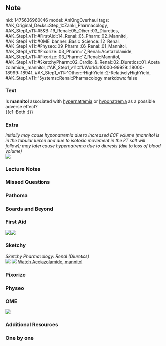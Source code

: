 ## Note
nid: 1475636960046
model: AnKingOverhaul
tags: #AK_Original_Decks::Step_1::Zanki_Pharmacology, #AK_Step1_v11::#B&B::19_Renal::05_Other::03_Diuretics, #AK_Step1_v11::#FirstAid::14_Renal::05_Pharm::02_Mannitol, #AK_Step1_v11::#OME_banner::Basic_Science::12_Renal, #AK_Step1_v11::#Physeo::09_Pharm::06_Renal::01_Mannitol, #AK_Step1_v11::#Pixorize::03_Pharm::17_Renal::Acetazolamide, #AK_Step1_v11::#Pixorize::03_Pharm::17_Renal::Mannitol, #AK_Step1_v11::#SketchyPharm::02_Cardio_&_Renal::02_Diuretics::01_Acetazolamide,_mannitol, #AK_Step1_v11::#UWorld::10000-99999::18000-18999::18941, #AK_Step1_v11::^Other::^HighYield::2-RelativelyHighYield, #AK_Step1_v11::^Systems::Renal::Pharmacology
markdown: false

### Text
<div>
  Is <b>mannitol</b> associated with <u>hypernatremia</u> or
  <u>hyponatremia</u> as a possible adverse effect?
</div>
<div>
  {{c1::Both :)}}
</div>

### Extra
<div>
  <i>initially may cause hyponatremia due to increased ECF volume
  (mannitol is in the tubular lumen and due to isotonic movement in
  the PT salt will follow); may later cause hypernatremia due to
  diuresis (due to loss of blood volume)</i>
</div>
<div><img src="paste-218416266871322.jpg"></div>

### Lecture Notes


### Missed Questions


### Pathoma


### Boards and Beyond


### First Aid
<img src="paste-193866233806851.jpg"><img src=
"paste-195395242164227.jpg">

### Sketchy
<div>
  <i>Sketchy Pharmacology: Renal (Diuretics)</i>
</div><img src=
"Screen%20Shot%202019-09-15%20at%207.54.26%20PM.png"> <img src=
"Screen%20Shot%202019-09-17%20at%209.44.47%20AM.png"> <a href=
"https://dashboard.sketchy.com/study/medical/courses/medical-pharmacology/units/medical-pharmacology-cardiovascular-renal/videos/medical-pharmacology-cardiovascular-and-renal-diuretics-acetazolamide-mannitol?utm_source=anki&utm_medium=partnership&utm_campaign=february_update&utm_content=medical">
Watch Acetazolamide, mannitol</a>

### Pixorize


### Physeo


### OME
<div class="ome-widget">
  <a href="https://onlinemeded.org/spa/renal?ref=anki"><img src=
  "_OME_AnkiFlashcards_Topic_2.png"></a>
</div>

### Additional Resources


### One by one

